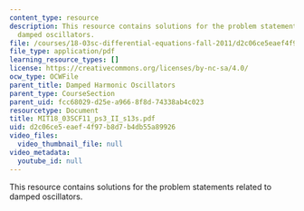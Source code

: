 ```yaml
---
content_type: resource
description: This resource contains solutions for the problem statements related to
  damped oscillators.
file: /courses/18-03sc-differential-equations-fall-2011/d2c06ce5eaef4f97b8d7b4db55a89926_MIT18_03SCF11_ps3_II_s13s.pdf
file_type: application/pdf
learning_resource_types: []
license: https://creativecommons.org/licenses/by-nc-sa/4.0/
ocw_type: OCWFile
parent_title: Damped Harmonic Oscillators
parent_type: CourseSection
parent_uid: fcc68029-d25e-a966-8f8d-74338ab4c023
resourcetype: Document
title: MIT18_03SCF11_ps3_II_s13s.pdf
uid: d2c06ce5-eaef-4f97-b8d7-b4db55a89926
video_files:
  video_thumbnail_file: null
video_metadata:
  youtube_id: null
---
```

This resource contains solutions for the problem statements related to damped oscillators.